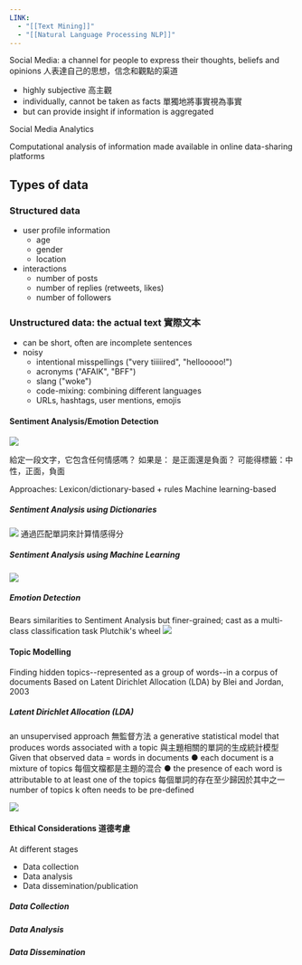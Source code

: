 ```yaml
---
LINK:
  - "[[Text Mining]]"
  - "[[Natural Language Processing NLP]]"
---
```

Social Media: a channel for people to express their thoughts, beliefs and opinions 人表達自己的思想，信念和觀點的渠道

- highly subjective 高主觀
- individually, cannot be taken as facts 單獨地將事實視為事實
- but can provide insight if information is aggregated

Social Media Analytics

Computational analysis of information made available in online data-sharing platforms

## Types of data

### Structured data

- user profile information
  - age
  - gender
  - location
- interactions
  - number of posts
  - number of replies (retweets, likes)
  - number of followers

### Unstructured data: the actual text 實際文本

- can be short, often are incomplete sentences
- noisy
  - intentional misspellings ("very tiiiiired", "hellooooo!")
  - acronyms ("AFAIK", "BFF")
  - slang ("woke")
  - code-mixing: combining different languages
  - URLs, hashtags, user mentions, emojis


#### Sentiment Analysis/Emotion Detection

![](PICTURE/Social%20Media%20Analytics(SMA)/052af367a04d8af2aa3a6c09ab8a6b9f_MD5.jpeg)

給定一段文字，它包含任何情感嗎？
	如果是： 是正面還是負面？
	可能得標籤：中性，正面，負面

Approaches:
	Lexicon/dictionary-based + rules
	Machine learning-based

##### Sentiment Analysis using Dictionaries
![](PICTURE/Social%20Media%20Analytics(SMA)/848c9ccab16a1db4e8824cb76f45c714_MD5.jpeg)
通過匹配單詞來計算情感得分

##### Sentiment Analysis using Machine Learning
![](PICTURE/Social%20Media%20Analytics(SMA)/6db69b8a8699d5bc5ebbb8f5644601fb_MD5.jpeg)

##### Emotion Detection
Bears similarities to Sentiment Analysis but finer-grained; cast as a multi-class classification task Plutchik's wheel
![](PICTURE/Social%20Media%20Analytics(SMA)/3184380f6f7d9458d2c1292dbd2e8459_MD5.jpeg)










#### Topic Modelling
Finding hidden topics--represented as a group of words--in a corpus of documents Based on Latent Dirichlet Allocation (LDA) by Blei and Jordan, 2003

##### Latent Dirichlet Allocation (LDA)

an unsupervised approach 無監督方法
a generative statistical model that produces words associated with a topic 與主題相關的單詞的生成統計模型
Given that observed data = words in documents 
● each document is a mixture of topics 每個文檔都是主題的混合
● the presence of each word is attributable to at least one of the topics 每個單詞的存在至少歸因於其中之一
number of topics k often needs to be pre-defined

![](PICTURE/Social%20Media%20Analytics(SMA)/f905b1885ca287fe2c732416992356d5_MD5.jpeg)


#### Ethical Considerations 道德考慮


At different stages
- Data collection
- Data analysis
- Data dissemination/publication


##### Data Collection

##### Data Analysis

##### Data Dissemination





































